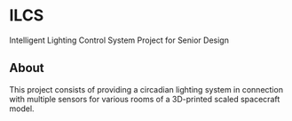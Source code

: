 # ILCS
Intelligent Lighting Control System Project for Senior Design

## About
This project consists of providing a circadian lighting system in connection
with multiple sensors for various rooms of a 3D-printed scaled spacecraft model. 